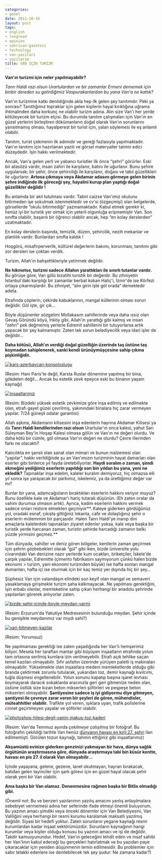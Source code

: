 ```yaml
---
categories:
- genel
date: 2011-10-16
layout: post
tags:
- english
- longread
- opinion
- sehrivan-gazetesi
- technology
- van-yazilari
- yazilarim
title: VAN İÇİN TURİZM
---
```


**Van'ın turizmi için neler yapılmayabilir?**

  

_Tanrı Haldi razı olsun Urartulardan ve bir zamanlar Ermeni dememek için binbir dereden su getirdiğimiz Vaspurakanlardan bu yana Van'a ne kattık?_

  

Van'ın turizmine katkı denildiğinde akla hep ilk gelen şey tanıtımdır. Peki ya sonrası? Tanıttığımız topraklar için gelen kişilerin hayal kırıklığına uğrama ihtimalinden daha korkunç ne olabilir turizm adına. Alın size Van'ı her yerde kötüleyecek bir turizm elçisi. Bu durumda tanıtım çalışmaları için Van'ın en güzel yerlerini birleştiren dökümanların doğal olarak Van'ın sorunlarını yansıtmamış olması, hayalperest bir turist için, yalan söylemesi ile eş anlamlı olabilir.

  

Tanıtım, turist çekmenin ilk adımıdır ve gereği fazlasıyla yapılmaktadır. Van'ın tanıtımı için hazırlanan yazılı ve görsel materyaller tatmin edici düzeydedir. İşin hakkı verilmektedir.

  

Ancak, Van'a gelen yerli ve yabancı turistler ilk önce “şehri” görürler. Eski bir atasözü vardır, insan zahiri ile karşılanır, batını ile uğurlanır. Bunu şehire uygularsak; bir şehir, önce şehirciliği ile karşılanır, doğası ve tabii güzellikleri ile uğurlanır. **Artosa çıkmaya veya Akdamar adasını görmeye gelen birinin şehre indiğinde ilk göreceği şey, hayalini kurup plan yaptığı doğal güzellikler değildir !**

  

Bu anlamda bir akıl tutulması vardır. Tabiri caizse Van'ımız okulunu bitirmeden işe sokulmak istenmektedir ve cv'si (özgeçmişi) olan belgelerde, görsellerde “okulu bitirmediği” yazmamaktadır. Kabul etmek gerekir ki, henüz iyi bir turistik yer olmak için yeterli olgunluğa erişmemiştir Van. Son sınıfta olabilir, başarılı bir öğrenci olabilir ancak, hep “en kolay derslerden” uzatmaktadır.

  

En kolay derslerin başında, temizlik, düzen, şehircilik, nezih mekanlar ve planlılık vardır. Bunlardan sınıfta kaldık !

  

Hoşgörü, misafirperverlik, kültürel değerlerin bakımı, korunması, tanıtımı gibi zor dersleri ise çoktan verdik.

  

Turizm, Allah'ın bahşettikleriyle yetinmek değildir.

  

**Ne hikmetse, turizmi sadece Allahın yarattıkları ile sınırlı tutanlar vardır.** Bu görüşe göre, Van gölü bizatihi turistik bir değerdir. Bu zihniyetin İstanbul'daki karşılığı bir zamanlar berbat kokan Haliç'i, İzmir'de ise Körfezi ortaya çıkarmışlardır. Bu zihniyet, “alın girin işte göl orada” demektedir adeta.

  

Etrafında çöplerin, çekirde kabuklarının, mangal küllerinin olması sorun değildir. Göl işte, gir çık…

  

Böyle düşünenler sözgelimi Mollakasım sahillerinde veya daha ıssız olan Gevaş Göründü köyü, İnköy gibi, Allah'ın yarattığı gibi kalmış ve insan “zehri” pek değmemiş yerlerle Edremit sahillerini bir tutuyorlarsa artık yapacak bir şey kalmamıştır. Zaten tek sorun belediyecilik veya idari işler de değildir…

  

**Daha kötüsü, Allah'ın verdiği doğal güzelliğin üzerinde taş üstüne taş koymadan sahiplenerek, sanki kendi ürünüymüşçesine sahip çıkma pişkinliğidir.**

  

[![](/images/kars-azerbaycan-konsoloslugu.jpg "kars-azerbaycan-konsoloslugu")](http://suatatan.wordpress.com/wp-content/uploads/2011/10/kars-azerbaycan-konsoloslugu.jpg)

  

(Resim: Hani Paris'te değil, Karsta Ruslar dönemine yapılmış bir bina, gökdelen değil… Ancak bu estetik zevk epeyce eski bu binanın yaşam kaynağı)

  

[![](/images/insaatlarimiz.jpg "insaatlarimiz")](http://suatatan.wordpress.com/wp-content/uploads/2011/10/insaatlarimiz.jpg)

  

(Resim: Bizdeki yüksek estetik zevkimize göre inşa edilmiş ve edilmekte olan, etrafı gayet güzel çevrilmiş, yakınındaki binalara hiç zarar vermeyen yapılar. 7/24 güneşli odalar garantisi)

  

Allah aşkına, Akdamarın kilisesini inşa edenlerin hayrına Akdamar Kilisesi ya da **Tanrı Haldi kendilerinden razı olsun** Urartular'ın onca kalesi, yahut Sarı Süleyman Bey'in Hoşap Kalesi olmasa gölün ve Van'ın ne değeri olurdu. Ve daha kötü bir cümle, göl olmasa Van'ın değeri ne olurdu? Çevre illerinden farkı ne olacaktı?

  

Kalıcılıkta en şanslı olan sanat olan mimari ve bunun malzemesi olan “yapılar”, hakkı verildiğinde şu an Van'ımızın turizminin hayat damarları olan eserler gibi binlerce yıl fayda üretebiliyorlar. **Haydi soralım o zaman, şimdi ekmeğini yediğimiz eserlerin yapıldığı son bin yıldan bu yana, yeni ne ekledik?** Tapınaklar inşa edelim, kaleler kuralım demiyoruz, hiç olmazsa elli yıl sonra işe yarayacak bir parkımız, iskelemiz, ya da ürettiğimiz değer var mı?

  

Bunlar bir yana, adamcağızların bıraktıkları eserlerin hakkını veriyor muyuz? Bunu özellikle kale ve Akdamar'ı hariç tutarak düşünün. (Eh zaten oralar da vahim durumsa olmasın artık). Ayrıca, kadim eserlerin hakkını vermek sadece onları restore etmekten geçmiyor**. Kaleye giderken gördüğünüz yol, oradaki esnaf, çıkışta gittiğiniz lokanta, cafe ve dolaştığınız şehir o eserlerin mütemmim bir parçasıdır. Halen Tanrı Haldi'ye inanıp dini amaçlarla kalelerdeki tapınakları ziyaret edenler yoksa, kale veya başka bir turistik yerde harcanan zaman, turistin şehirde harcadığı zamanın belki yüzde yirmisini geçmez.**

  

Tüm dünyada, sahiller ve deniz gören bölgeler, kentlerin zaman geçirmek için şehrin gözbebekleri olarak “gül” gibi iken, bizde üniversite yolu civarındaki Van denizine nazır yerlerde kum ocakları, briketçiler, İskele'de çarpık yapılar, Edremitte (çimento fabrikasını saymıyorum çünkü halen bizde ekonomi > turizm, yani ekonomi turizmden büyük) ise hafta sonları mangal dumanları, hafta içi ise oturmak için bir kaç temiz yer dışında hiç bir şey…

  

Şüphesiz Van için vatandaşın elindeki son keyif olan mangal ve semaveri yasaklamaya girişmekle turizm şaha kalkmayacak. Ne yapılması gerektiğini, işin erbabı olanlar, memleketine sahip çıkan herhangi bir anadolu şehrinde yapılanları görerek anlıyorlar zaten.

  

[![](/images/bizde-sehir-icinde-boyle-meydan-varmi.jpg "bizde-sehir-icinde-boyle-meydan-varmi")](http://suatatan.wordpress.com/wp-content/uploads/2011/10/bizde-sehir-icinde-boyle-meydan-varmi.jpg)

  

(Resim: Erzurum'da Yakutiye Medresesinin bulunduğu meydan. Şehir içinde bu genişikte meydanımız var mıydı sahi?)

  

[![](/images/van-bitmeyen-kazilar.jpg "van-bitmeyen-kazilar")](http://suatatan.wordpress.com/wp-content/uploads/2011/10/van-bitmeyen-kazilar.jpg)

  

(Resim: Yorumsuz)

  

Ne yapılmaması gerektiği ise zaten yaşadığında her Van'lı hemşerimiz biliyor. Mesela her taraftan mantar gibi büyüyen inşaatların etrafında yolun tam ortasına serilmiş kumlara izin verilmeyebilir. Etrafı açık tehlike saçan temel kazıları olmayabilir. Sıfır asfaltın üzerinde yürüyen paletli iş makinaları olmayabilir. Yükselmekte olan inşaatlara medeni memleketlerde olduğu gibi branda çektirmek zorunlu tutularak, yukarıdan toz, demir kaynağı kıvılcımı, tuğla düşmesi engellenebilir. Yolun sonunu kapatıp başına işaret levhası koymayarak daracık sokaklarda aracınızla geri geri gitmenize neden olan, üstüne üstlük size kızan beton mikserleri şöförleri ve peşpeşe beton mikserleri olmayabilir. **Şantiyesine sadece iş iyi gidiyormu diye gitmeyen, şantiyesi ile çevreye zarar veren bir şeyleri de gören, mühendisler, müteahhitler olabilir.** Trafikte yol veren, ışıklara uyan, trafik polislerine cinnet geçirtmeyen yayalar ve şöförler olabilir.

  

[![](/images/photoshop-hilesi-degil-vanin-makus-toz-kaderi.jpg "photoshop-hilesi-degil-vanin-makus-toz-kaderi")](http://suatatan.wordpress.com/wp-content/uploads/2011/10/photoshop-hilesi-degil-vanin-makus-toz-kaderi.jpg)

  

  

  

(Resim: Van'da Temmuz ayında _çekilmeye çalışılmış_ bir fotoğraf. Bu fotoğrafın çekildiği tarihte Van henüz [dünyanın havası en kirli 27. şehri](http://gundem.milliyet.com.tr/dunyanin-havasi-en-kirli-27-kenti-van/gundem/gundemdetay/28.09.2011/1443997/default.htm "Van maalesef dünyanın havası en kirli 27.şehri") ilan edilmemişti. Görülen tozun kaynağı, tahmin ettiğiniz gibi inşaatlarımız)

  

**Akşamüstü evinize giderken genzinizi yakmayan bir hava, dünya sağlık örgütünün araştırmasına göre, dünyada araştırmaya tabi bin küsür kentte, havası en pis 27. il olarak Van olmayabilir…**

  

İçinde yaşayana, gelene, gezene, lanet okutmayan, hayran bırakacak, batıdan gelen tayinciler için şark görevi için en güzel hayal olacak şehir olarak yeni bir Van olabilir.

  

**Ama başka bir Van olamaz. Denenmesine rağmen başka bir Bitlis olmadığı gibi.**

  

(Önemli not: Bu ve benzeri yazılarımın yazılış amacını yanlış anlaşılmalara sebebiyet vermemesi adına her seferinde ifade etmeyi önemli buluyorum. Bu yazının amacı şimdiki veya önceki dönemler için Van Belediyesini, Van Valiliğini veya herhangi bir resmi kurumu karalamak maksatlı yazılmış değildir. Siyasi bir hedefi yoktur. Zaten sorunların yegane kaynağı resmi kurumlardan kadar inşaat sektörümüzdür. Sorunların kaynağının hangi kurumlar veya kişiler olduğu konusu bu yazının amacı ve işi de değildir. Takdir kamuoyunundur. Hedef, Van'ın geleceğini tehdit eden ve insaf sahibi her Van'lının kabul edeceği bu gerçekleri hatırlatmak ve bu yazıdan paye çıkaracaklar için yeniden düşünmenin temin edilmesidir. Bu problemler için sabır telakki edenlere ise denilebilecek tek şey şudur: Ne zamana kadar?)
